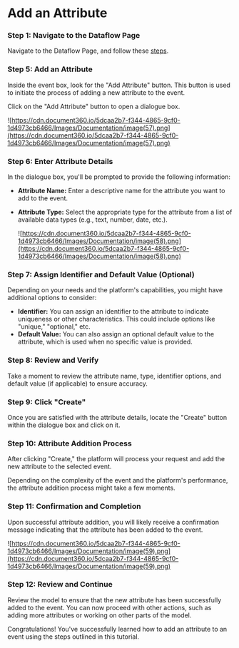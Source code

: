# Add an Attribute

### Step 1: Navigate to the Dataflow Page

Navigate to the Dataflow Page, and follow these [steps](../Naviage%20to%20Dataflow%20Page%2039d9ed3529a94178bf063c9f7ef0bc96.md).

### **Step 5: Add an Attribute**

Inside the event box, look for the "Add Attribute" button. This button is used to initiate the process of adding a new attribute to the event.

Click on the "Add Attribute" button to open a dialogue box.

![https://cdn.document360.io/5dcaa2b7-f344-4865-9cf0-1d4973cb6466/Images/Documentation/image(57).png](https://cdn.document360.io/5dcaa2b7-f344-4865-9cf0-1d4973cb6466/Images/Documentation/image(57).png)

### **Step 6: Enter Attribute Details**

In the dialogue box, you'll be prompted to provide the following information:

- **Attribute Name:** Enter a descriptive name for the attribute you want to add to the event.
- **Attribute Type:** Select the appropriate type for the attribute from a list of available data types (e.g., text, number, date, etc.).
    
    ![https://cdn.document360.io/5dcaa2b7-f344-4865-9cf0-1d4973cb6466/Images/Documentation/image(58).png](https://cdn.document360.io/5dcaa2b7-f344-4865-9cf0-1d4973cb6466/Images/Documentation/image(58).png)
    

### **Step 7: Assign Identifier and Default Value (Optional)**

Depending on your needs and the platform's capabilities, you might have additional options to consider:

- **Identifier:** You can assign an identifier to the attribute to indicate uniqueness or other characteristics. This could include options like "unique," "optional," etc.
- **Default Value:** You can also assign an optional default value to the attribute, which is used when no specific value is provided.

### **Step 8: Review and Verify**

Take a moment to review the attribute name, type, identifier options, and default value (if applicable) to ensure accuracy.

### **Step 9: Click "Create"**

Once you are satisfied with the attribute details, locate the "Create" button within the dialogue box and click on it.

### **Step 10: Attribute Addition Process**

After clicking "Create," the platform will process your request and add the new attribute to the selected event.

Depending on the complexity of the event and the platform's performance, the attribute addition process might take a few moments.

### **Step 11: Confirmation and Completion**

Upon successful attribute addition, you will likely receive a confirmation message indicating that the attribute has been added to the event.

![https://cdn.document360.io/5dcaa2b7-f344-4865-9cf0-1d4973cb6466/Images/Documentation/image(59).png](https://cdn.document360.io/5dcaa2b7-f344-4865-9cf0-1d4973cb6466/Images/Documentation/image(59).png)

### **Step 12: Review and Continue**

Review the model to ensure that the new attribute has been successfully added to the event. You can now proceed with other actions, such as adding more attributes or working on other parts of the model.

Congratulations! You've successfully learned how to add an attribute to an event using the steps outlined in this tutorial.